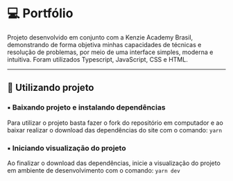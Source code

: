  
  

💻 Portfólio
============

Projeto desenvolvido em conjunto com a Kenzie Academy Brasil, demonstrando de forma objetiva minhas capacidades de técnicas e resolução de problemas, por meio de uma interface simples, moderna e intuitiva.
Foram utilizados Typescript, JavaScript, CSS e HTML.
  
  

* * *

  
  

🎲 Utilizando projeto
---------------------

### ▪️ Baixando projeto e instalando dependências

Para utilizar o projeto basta fazer o fork do repositório em computador e ao baixar realizar o download das dependências do site com o comando: `yarn`

### ▪️ Iniciando visualização do projeto

Ao finalizar o download das dependências, inicie a visualização do projeto em ambiente de desenvolvimento com o comando: `yarn dev`

